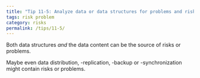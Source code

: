 ```yaml
---
title: "Tip 11-5: Analyze data or data structures for problems and risks!"
tags: risk problem
category: risks
permalink: /tips/11-5/
---
```


Both data structures _and_ the data content can be the source of risks or problems.

Maybe even data distribution, -replication, -backup or -synchronization might
contain risks or problems.
